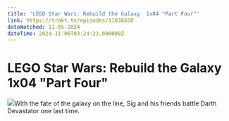 ```yaml
---
title: 'LEGO Star Wars: Rebuild the Galaxy  1x04 "Part Four"' 
link: https://trakt.tv/episodes/11836650
dateWatched: 11-05-2024
dateTime: 2024-11-06T03:24:23.000000Z
---
```

# LEGO Star Wars: Rebuild the Galaxy  1x04 "Part Four"

![](https://walter-r2.trakt.tv/images/episodes/011/836/650/screenshots/thumb/4179f9c702.jpg)With the fate of the galaxy on the line, Sig and his friends battle Darth Devastator one last time.